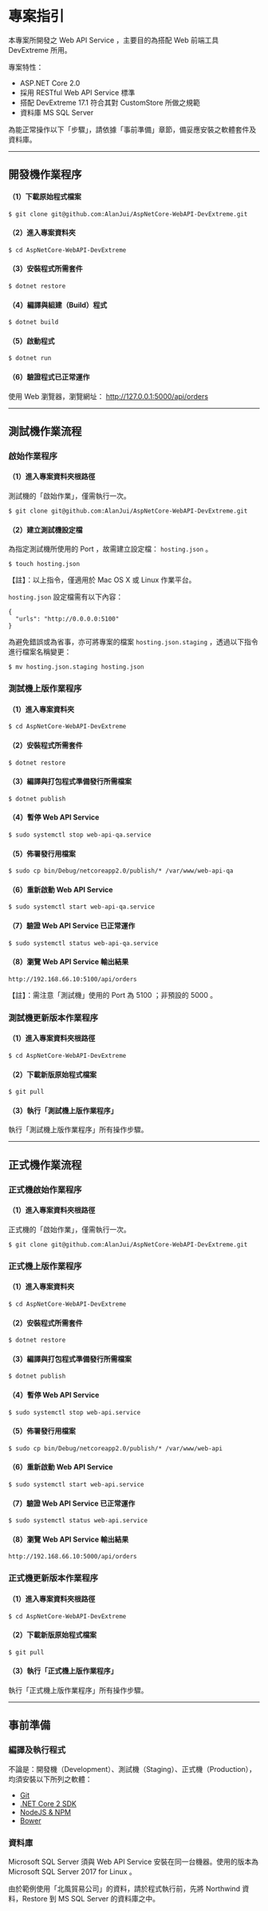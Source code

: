 ﻿# 專案指引

本專案所開發之 Web API Service ，主要目的為搭配 Web 前端工具 DevExtreme 所用。

專案特性：
 - ASP.NET Core 2.0
 - 採用 RESTful Web API Service 標準
 - 搭配 DevExtreme 17.1 符合其對 CustomStore 所做之規範
 - 資料庫 MS SQL Server

為能正常操作以下「步驟」，請依據「事前準備」章節，備妥應安裝之軟體套件及資料庫。

---

## 開發機作業程序

#### （1）下載原始程式檔案
```
$ git clone git@github.com:AlanJui/AspNetCore-WebAPI-DevExtreme.git
```

#### （2）進入專案資料夾
```
$ cd AspNetCore-WebAPI-DevExtreme
```

#### （3）安裝程式所需套件
```
$ dotnet restore
```

#### （4）編譯與組建（Build）程式
```
$ dotnet build
```

#### （5）啟動程式
```
$ dotnet run
```

#### （6）驗證程式已正常運作
使用 Web 瀏覽器，瀏覽網址： http://127.0.0.1:5000/api/orders

---


## 測試機作業流程


### 啟始作業程序

#### （1）進入專案資料夾根路徑
測試機的「啟始作業」，僅需執行一次。
```
$ git clone git@github.com:AlanJui/AspNetCore-WebAPI-DevExtreme.git
```

#### （2）建立測試機設定檔
為指定測試機所使用的 Port ，故需建立設定檔： `hosting.json` 。
```
$ touch hosting.json
```
【註】：以上指令，僅適用於 Mac OS X 或 Linux 作業平台。

`hosting.json` 設定檔需有以下內容：
```
{
  "urls": "http://0.0.0.0:5100"
}

```

為避免錯誤或為省事，亦可將專案的檔案 `hosting.json.staging` ，透過以下指令進行檔案名稱變更：
```
$ mv hosting.json.staging hosting.json
```

### 測試機上版作業程序

#### （1）進入專案資料夾
```
$ cd AspNetCore-WebAPI-DevExtreme
```

#### （2）安裝程式所需套件
```
$ dotnet restore
```

#### （3）編譯與打包程式準備發行所需檔案
```
$ dotnet publish
```

#### （4）暫停 Web API Service
```
$ sudo systemctl stop web-api-qa.service
```

#### （5）佈署發行用檔案
```
$ sudo cp bin/Debug/netcoreapp2.0/publish/* /var/www/web-api-qa
```

#### （6）重新啟動 Web API Service
```
$ sudo systemctl start web-api-qa.service
```

#### （7）驗證 Web API Service 已正常運作
```
$ sudo systemctl status web-api-qa.service
```

#### （8）瀏覽 Web API Service 輸出結果
```
http://192.168.66.10:5100/api/orders
```
【註】：需注意「測試機」使用的 Port 為 5100 ；非預設的 5000 。


### 測試機更新版本作業程序

#### （1）進入專案資料夾根路徑
```
$ cd AspNetCore-WebAPI-DevExtreme
```

#### （2）下載新版原始程式檔案
```
$ git pull
```

#### （3）執行「測試機上版作業程序」
執行「測試機上版作業程序」所有操作步驟。


---


## 正式機作業流程


### 正式機啟始作業程序

#### （1）進入專案資料夾根路徑
正式機的「啟始作業」，僅需執行一次。
```
$ git clone git@github.com:AlanJui/AspNetCore-WebAPI-DevExtreme.git
```


### 正式機上版作業程序

#### （1）進入專案資料夾
```
$ cd AspNetCore-WebAPI-DevExtreme
```

#### （2）安裝程式所需套件
```
$ dotnet restore
```

#### （3）編譯與打包程式準備發行所需檔案
```
$ dotnet publish
```

#### （4）暫停 Web API Service
```
$ sudo systemctl stop web-api.service
```

#### （5）佈署發行用檔案
```
$ sudo cp bin/Debug/netcoreapp2.0/publish/* /var/www/web-api
```

#### （6）重新啟動 Web API Service
```
$ sudo systemctl start web-api.service
```

#### （7）驗證 Web API Service 已正常運作
```
$ sudo systemctl status web-api.service
```

#### （8）瀏覽 Web API Service 輸出結果
```
http://192.168.66.10:5000/api/orders
```

### 正式機更新版本作業程序


#### （1）進入專案資料夾根路徑
```
$ cd AspNetCore-WebAPI-DevExtreme
```

#### （2）下載新版原始程式檔案
```
$ git pull
```

#### （3）執行「正式機上版作業程序」
執行「正式機上版作業程序」所有操作步驟。


---


## 事前準備

### 編譯及執行程式
不論是：開發機（Development）、測試機（Staging）、正式機（Production），均須安裝以下所列之軟體：

 - [Git](https://git-scm.com/)
 - [.NET Core 2 SDK](https://www.microsoft.com/net/core)
 - [NodeJS & NPM](https://nodejs.org/en/)
 - [Bower](https://bower.io/) 

### 資料庫

Microsoft SQL Server 須與 Web API Service 安裝在同一台機器。使用的版本為 Microsoft SQL Server 2017 for Linux 。

由於範例使用「北風貿易公司」的資料，請於程式執行前，先將 Northwind 資料，Restore 到 MS SQL Server 的資料庫之中。


